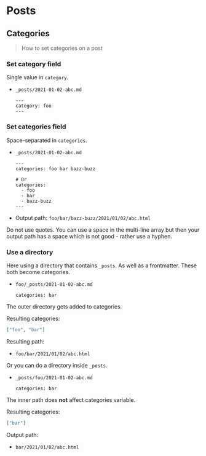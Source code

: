 # Posts


## Categories
> How to set categories on a post

### Set category field

Single value in `category`.

- `_posts/2021-01-02-abc.md`
    ```liquid
    ---
    category: foo
    ---
    ```

### Set categories field

Space-separated in `categories`.

- `_posts/2021-01-02-abc.md`
    ```liquid
    ---
    categories: foo bar bazz-buzz

    # Or
    categories:
      - foo
      - bar
      - bazz-buzz
    ---
    ```
- Output path: `foo/bar/bazz-buzz/2021/01/02/abc.html`

Do not use quotes. You can use a space in the multi-line array but then your output path has a space which is not good - rather use a hyphen.

### Use a directory

Here using a directory that contains `_posts`. As well as a frontmatter. These both become categories.

- `foo/_posts/2021-01-02-abc.md`
    ```liquid
    categories: bar
    ```

The outer directory gets added to categories.

Resulting categories:

```json
["foo", "bar"]
```

Resulting path:

- `foo/bar/2021/01/02/abc.html`

Or you can do a directory inside `_posts`.

- `_posts/foo/2021-01-02-abc.md`
    ```liquid
    categories: bar
    ```

The inner path does **not** affect categories variable.

Resulting categories:

```json
["bar"]
```

Output path:

- `bar/2021/01/02/abc.html`
